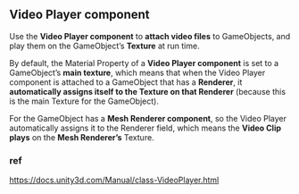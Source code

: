 ## Video Player component

Use the **Video Player component** to **attach video files** to GameObjects, and play them on the GameObject’s **Texture** at run time.

By default, the Material Property of a **Video Player component** is set to a GameObject’s **main texture**, which means that when the Video Player component is attached to a GameObject that has a **Renderer**, it **automatically assigns itself to the Texture on that Renderer** (because this is the main Texture for the GameObject).

For the GameObject has a **Mesh Renderer component**, so the Video Player automatically assigns it to the Renderer field, which means the **Video Clip plays** on the **Mesh Renderer’s** Texture.

### ref 
https://docs.unity3d.com/Manual/class-VideoPlayer.html
